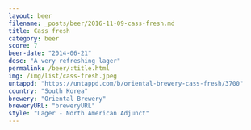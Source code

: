 ```yaml
---
layout: beer
filename: _posts/beer/2016-11-09-cass-fresh.md
title: Cass fresh
category: beer
score: 7
beer-date: "2014-06-21"
desc: "A very refreshing lager"
permalink: /beer/:title.html
img: /img/list/cass-fresh.jpeg
untappd: "https://untappd.com/b/oriental-brewery-cass-fresh/3700"
country: "South Korea"
brewery: "Oriental Brewery"
breweryURL: "breweryURL"
style: "Lager - North American Adjunct"
---
```

